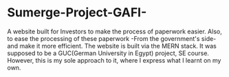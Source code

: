 # Sumerge-Project-GAFI-
A website built for Investors to make the process of paperwork easier. Also, to ease the processing of these paperwork -From the government's side- and make it more efficient. The website is built via the MERN stack. It was supposed to be a GUC(German University in Egypt) project, SE course. However, this is my sole approach to it, where I express what I learnt on my own.
